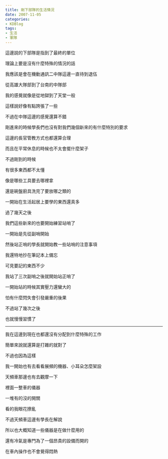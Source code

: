 ```yaml
---
title: 剛下部隊的生活情況
date: 2007-11-05
categories:
- KDBlog
tags:
- 生活
- 軍隊
---
```

這邊說的下部隊是指到了最終的單位

理論上要是沒有什麼特殊的情況的話

我應該是會在機動通訊二中隊這邊一直待到退伍

從高雄大隊部到了台南的中隊部

我的感覺就像是從地獄到了天堂一般

這樣說好像有點誇張了一些

不過在中隊這邊的感覺還算不錯

剛進來的時候學長們也沒有對我們幾個新來的有什麼特別的要求

這邊的長官管教方式也都還算合理

而且在平常休息的時候也不太會擺什麼架子

不過剛到的時候

有很多東西都不太懂

像是哪些工具要去哪裡拿

還是碗盤廚具洗完了要放哪之類的

一開始在生活起居上要學的東西還真多

過了幾天之後

我們這些新來的也要開始練習站哨了

一開始是先從副哨開始

然後站正哨的學長就開始教一些站哨的注意事項

我還特地抄在筆記本上備忘

可見要記的東西不少

我站了三次副哨之後就開始站正哨了

一開始站的時候其實壓力還蠻大的

怕有什麼閃失會引發嚴重的後果

不過站了幾次之後

也就慢慢習慣了

---

我在這邊到現在也都還沒有分配到什麼特殊的工作

簡單來說就還算是打雜的就對了

不過也因為這樣

我一開始也有去看看展頻的機器、小耳朵怎麼架設

天頻車那邊也有去觀摩一下

裡面一整車的儀器

一堆有的沒的開關

看的我眼花撩亂

不過天頻車這邊有學長在解說

所以也大概知道一些儀器是在做什麼用的

還有冷氣是專門為了一個昂貴的設備而開的

在車內操作也不會覺得悶熱

